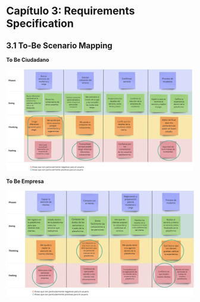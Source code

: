 # Capítulo 3: Requirements Specification
## 3.1 To-Be Scenario Mapping

**To Be Ciudadano**

![to be segmento ciudadano](To-be_Ciudadano.png)

**To Be Empresa**

![to be segmento empresa](To-be_Empresa.png)
